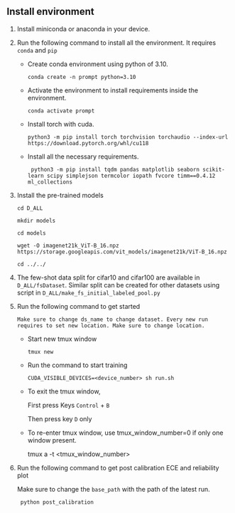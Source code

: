 ## Install environment

1. Install miniconda or anaconda in your device.

2. Run the following command to install all the environment. It requires `conda` and `pip`

    - Create conda environment using python of 3.10.
        
         ``` conda create -n prompt python=3.10 ```

    - Activate the environment to install requirements inside the environment.
        
        ``` conda activate prompt ```

    - Install torch with cuda. 
        
        ``` python3 -m pip install torch torchvision torchaudio --index-url https://download.pytorch.org/whl/cu118 ```

    - Install all the necessary requirements.
        
        ``` python3 -m pip install tqdm pandas matplotlib seaborn scikit-learn scipy simplejson termcolor iopath fvcore timm==0.4.12 ml_collections```

3. Install the pre-trained models

    ``` 
    cd D_ALL 

    mkdir models

    cd models

    wget -O imagenet21k_ViT-B_16.npz https://storage.googleapis.com/vit_models/imagenet21k/ViT-B_16.npz

    cd ../../
    ```

4. The few-shot data split for cifar10 and cifar100 are available in `D_ALL/fsDataset`. Similar split can be created for other datasets using script in `D_ALL/make_fs_initial_labeled_pool.py`

4. Run the following command to get started

    ```
    Make sure to change ds_name to change dataset. Every new run requires to set new location. Make sure to change location. 
    ```    

    - Start new tmux window

        `tmux new`

    - Run the command to start training

        `CUDA_VISIBLE_DEVICES=<device_number> sh run.sh`
    
    - To exit the tmux window, 

        First press Keys `Control` + `B`

        Then press key `D` only
        
    - To re-enter tmux window, use tmux_window_number=0 if only one window present.

        tmux a -t <tmux_window_number>



6. Run the following command to get post calibration ECE and reliability plot

    Make sure to change the `base_path` with the path of the latest run.

    ``` python post_calibration```

